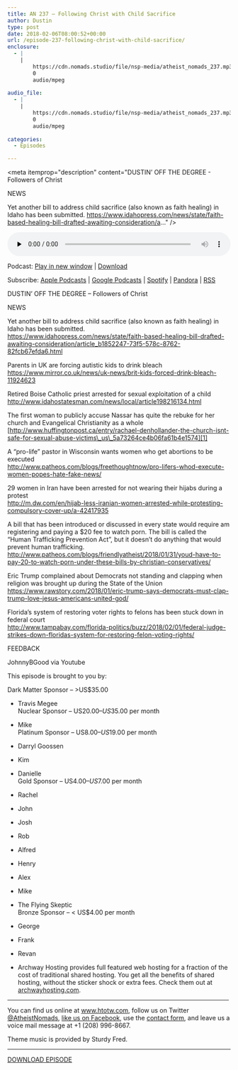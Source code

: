 ```yaml
---
title: AN 237 – Following Christ with Child Sacrifice
author: Dustin
type: post
date: 2018-02-06T08:00:52+00:00
url: /episode-237-following-christ-with-child-sacrifice/
enclosure:
  - |
    |
        https://cdn.nomads.studio/file/nsp-media/atheist_nomads_237.mp3
        0
        audio/mpeg
        
audio_file:
  - |
    |
        https://cdn.nomads.studio/file/nsp-media/atheist_nomads_237.mp3
        0
        audio/mpeg
        
categories:
  - Episodes

---
```

<div itemscope itemtype="http://schema.org/AudioObject">
  <meta itemprop="name" content="Episode 237 &#8211; Following Christ with Child Sacrifice" />
  
  <meta itemprop="uploadDate" content="2018-02-06T01:00:52-07:00" />
  
  <meta itemprop="encodingFormat" content="audio/mpeg" />
  
  <meta itemprop="description" content="DUSTIN’ OFF THE DEGREE - Followers of Christ

NEWS

Yet another bill to address child sacrifice (also known as faith healing) in Idaho has been submitted.
https://www.idahopress.com/news/state/faith-based-healing-bill-drafted-awaiting-consideration/a..." />
  
  <meta itemprop="contentUrl" content="https://dts.podtrac.com/redirect.mp3/cdn.nomads.studio/file/nsp-media/atheist_nomads_237.mp3" />
  </p> 
  
  <div class="powerpress_player" id="powerpress_player_8500">
    <audio class="wp-audio-shortcode" id="audio-1686-244" preload="none" style="width: 100%;" controls="controls"><source type="audio/mpeg" src="https://dts.podtrac.com/redirect.mp3/cdn.nomads.studio/file/nsp-media/atheist_nomads_237.mp3?_=244" /><a href="https://dts.podtrac.com/redirect.mp3/cdn.nomads.studio/file/nsp-media/atheist_nomads_237.mp3">https://dts.podtrac.com/redirect.mp3/cdn.nomads.studio/file/nsp-media/atheist_nomads_237.mp3</a></audio>
  </div>
</div>

<p class="powerpress_links powerpress_links_mp3">
  Podcast: <a href="https://dts.podtrac.com/redirect.mp3/cdn.nomads.studio/file/nsp-media/atheist_nomads_237.mp3" class="powerpress_link_pinw" target="_blank" title="Play in new window" onclick="return powerpress_pinw('https://htotw.com/?powerpress_pinw=1686-podcast');" rel="nofollow">Play in new window</a> | <a href="https://dts.podtrac.com/redirect.mp3/cdn.nomads.studio/file/nsp-media/atheist_nomads_237.mp3" class="powerpress_link_d" title="Download" rel="nofollow" download="atheist_nomads_237.mp3">Download</a>
</p>

<p class="powerpress_links powerpress_subscribe_links">
  Subscribe: <a href="https://podcasts.apple.com/us/podcast/humanists-take-on-the-world/id530050098?mt=2&ls=1" class="powerpress_link_subscribe powerpress_link_subscribe_itunes" target="_blank" title="Subscribe on Apple Podcasts" rel="nofollow">Apple Podcasts</a> | <a href="https://www.google.com/podcasts?feed=aHR0cDovL2F0aGVpc3Rub21hZHMubGlic3luLmNvbS9yc3M%3D" class="powerpress_link_subscribe powerpress_link_subscribe_googleplay" target="_blank" title="Subscribe on Google Podcasts" rel="nofollow">Google Podcasts</a> | <a href="https://open.spotify.com/show/3LzK2xZGike6Tc1GEMtMbr?si=LieN9SNuTpq96smuaUsH8A" class="powerpress_link_subscribe powerpress_link_subscribe_spotify" target="_blank" title="Subscribe on Spotify" rel="nofollow">Spotify</a> | <a href="https://www.pandora.com/podcast/atheist-nomads/PC:10122?corr=62071012&part=ug" class="powerpress_link_subscribe powerpress_link_subscribe_pandora" target="_blank" title="Subscribe on Pandora" rel="nofollow">Pandora</a> | <a href="https://htotw.com/feed/podcast/" class="powerpress_link_subscribe powerpress_link_subscribe_rss" target="_blank" title="Subscribe via RSS" rel="nofollow">RSS</a>
</p>

<CENTER>
</CENTER>DUSTIN’ OFF THE DEGREE &#8211; Followers of Christ

NEWS

Yet another bill to address child sacrifice (also known as faith healing) in Idaho has been submitted.  
<https://www.idahopress.com/news/state/faith-based-healing-bill-drafted-awaiting-consideration/article_b1852247-73f5-578c-8762-82fcb67efda6.html>

Parents in UK are forcing autistic kids to drink bleach  
<https://www.mirror.co.uk/news/uk-news/brit-kids-forced-drink-bleach-11924623>

Retired Boise Catholic priest arrested for sexual exploitation of a child  
<http://www.idahostatesman.com/news/local/article198216134.html>

The first woman to publicly accuse Nassar has quite the rebuke for her church and Evangelical Christianity as a whole  
[http://www.huffingtonpost.ca/entry/rachael-denhollander-the-church-isnt-safe-for-sexual-abuse-victims\_us\_5a73264ce4b06fa61b4e1574][1]

A &#8220;pro-life&#8221; pastor in Wisconsin wants women who get abortions to be executed  
<http://www.patheos.com/blogs/freethoughtnow/pro-lifers-whod-execute-women-popes-hate-fake-news/>

29 women in Iran have been arrested for not wearing their hijabs during a protest  
<http://m.dw.com/en/hijab-less-iranian-women-arrested-while-protesting-compulsory-cover-up/a-42417935>

A bill that has been introduced or discussed in every state would require am registering and paying a $20 fee to watch porn. The bill is called the &#8220;Human Trafficking Prevention Act&#8221;, but it doesn&#8217;t do anything that would prevent human trafficking.  
<http://www.patheos.com/blogs/friendlyatheist/2018/01/31/youd-have-to-pay-20-to-watch-porn-under-these-bills-by-christian-conservatives/>

Eric Trump complained about Democrats not standing and clapping when religion was brought up during the State of the Union  
<https://www.rawstory.com/2018/01/eric-trump-says-democrats-must-clap-trump-love-jesus-americans-united-god/>

Florida&#8217;s system of restoring voter rights to felons has been stuck down in federal court  
<http://www.tampabay.com/florida-politics/buzz/2018/02/01/federal-judge-strikes-down-floridas-system-for-restoring-felon-voting-rights/>

FEEDBACK

JohnnyBGood via Youtube

This episode is brought to you by:

Dark Matter Sponsor – >US$35.00  
* Travis Megee  
Nuclear Sponsor – US$20.00 – US$35.00 per month  
* Mike  
Platinum Sponsor – US$8.00 – US$19.00 per month  
* Darryl Goossen  
* Kim  
* Danielle  
Gold Sponsor – US$4.00 – US$7.00 per month  
* Rachel  
* John  
* Josh  
* Rob  
* Alfred  
* Henry  
* Alex  
* Mike  
* The Flying Skeptic  
Bronze Sponsor – < US$4.00 per month  
* George  
* Frank  
* Revan

* Archway Hosting provides full featured web hosting for a fraction of the cost of traditional shared hosting. You get all the benefits of shared hosting, without the sticker shock or extra fees. Check them out at <a href="http://archwayhosting.com/" target="_blank" rel="noopener">archwayhosting.com</a>.

<hr width="500" />

You can find us online at <a href="https://www.htotw.com/" target="_blank" rel="noopener">www.htotw.com</a>, follow us on Twitter <a href="https://htotw.com/twitter" target="_blank" rel="noopener">@AtheistNomads</a>, <a href="https://htotw.com/facebook" target="_blank" rel="noopener">like us on Facebook</a>, use the [contact form](https://htotw.com/contact), and leave us a voice mail message at +1 (208) 996-8667.

Theme music is provided by Sturdy Fred.

<hr width="”500”" />

[DOWNLOAD EPISODE][2]

 [1]: http://www.huffingtonpost.ca/entry/rachael-denhollander-the-church-isnt-safe-for-sexual-abuse-victims_us_5a73264ce4b06fa61b4e1574
 [2]: https://dts.podtrac.com/redirect.mp3/cdn.nomads.studio/file/nsp-media/atheist_nomads_237.mp3